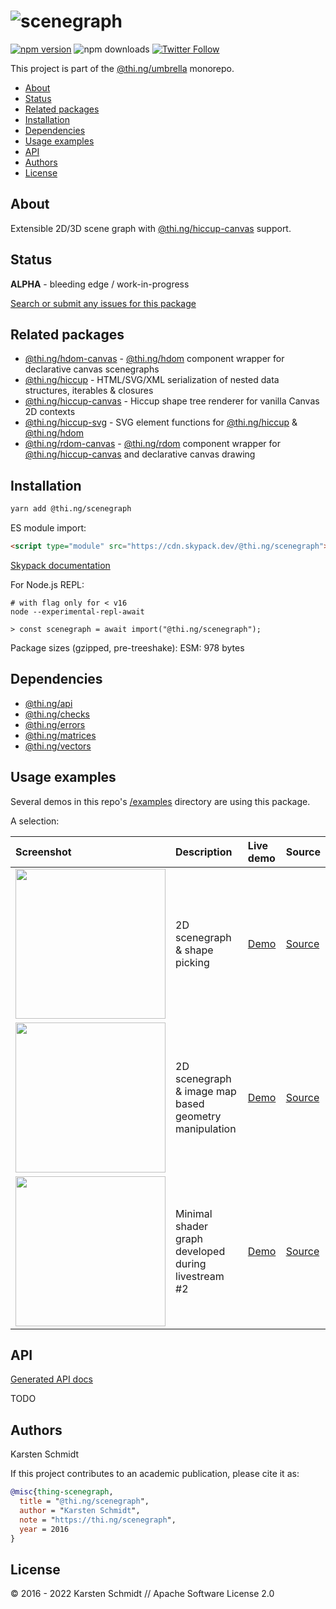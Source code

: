 <!-- This file is generated - DO NOT EDIT! -->

# ![scenegraph](https://media.thi.ng/umbrella/banners-20220914/thing-scenegraph.svg?c541a9ad)

[![npm version](https://img.shields.io/npm/v/@thi.ng/scenegraph.svg)](https://www.npmjs.com/package/@thi.ng/scenegraph)
![npm downloads](https://img.shields.io/npm/dm/@thi.ng/scenegraph.svg)
[![Twitter Follow](https://img.shields.io/twitter/follow/thing_umbrella.svg?style=flat-square&label=twitter)](https://twitter.com/thing_umbrella)

This project is part of the
[@thi.ng/umbrella](https://github.com/thi-ng/umbrella/) monorepo.

- [About](#about)
- [Status](#status)
- [Related packages](#related-packages)
- [Installation](#installation)
- [Dependencies](#dependencies)
- [Usage examples](#usage-examples)
- [API](#api)
- [Authors](#authors)
- [License](#license)

## About

Extensible 2D/3D scene graph with [@thi.ng/hiccup-canvas](https://github.com/thi-ng/umbrella/tree/develop/packages/hiccup-canvas) support.

## Status

**ALPHA** - bleeding edge / work-in-progress

[Search or submit any issues for this package](https://github.com/thi-ng/umbrella/issues?q=%5Bscenegraph%5D+in%3Atitle)

## Related packages

- [@thi.ng/hdom-canvas](https://github.com/thi-ng/umbrella/tree/develop/packages/hdom-canvas) - [@thi.ng/hdom](https://github.com/thi-ng/umbrella/tree/develop/packages/hdom) component wrapper for declarative canvas scenegraphs
- [@thi.ng/hiccup](https://github.com/thi-ng/umbrella/tree/develop/packages/hiccup) - HTML/SVG/XML serialization of nested data structures, iterables & closures
- [@thi.ng/hiccup-canvas](https://github.com/thi-ng/umbrella/tree/develop/packages/hiccup-canvas) - Hiccup shape tree renderer for vanilla Canvas 2D contexts
- [@thi.ng/hiccup-svg](https://github.com/thi-ng/umbrella/tree/develop/packages/hiccup-svg) - SVG element functions for [@thi.ng/hiccup](https://github.com/thi-ng/umbrella/tree/develop/packages/hiccup) & [@thi.ng/hdom](https://github.com/thi-ng/umbrella/tree/develop/packages/hdom)
- [@thi.ng/rdom-canvas](https://github.com/thi-ng/umbrella/tree/develop/packages/rdom-canvas) - [@thi.ng/rdom](https://github.com/thi-ng/umbrella/tree/develop/packages/rdom) component wrapper for [@thi.ng/hiccup-canvas](https://github.com/thi-ng/umbrella/tree/develop/packages/hiccup-canvas) and declarative canvas drawing

## Installation

```bash
yarn add @thi.ng/scenegraph
```

ES module import:

```html
<script type="module" src="https://cdn.skypack.dev/@thi.ng/scenegraph"></script>
```

[Skypack documentation](https://docs.skypack.dev/)

For Node.js REPL:

```text
# with flag only for < v16
node --experimental-repl-await

> const scenegraph = await import("@thi.ng/scenegraph");
```

Package sizes (gzipped, pre-treeshake): ESM: 978 bytes

## Dependencies

- [@thi.ng/api](https://github.com/thi-ng/umbrella/tree/develop/packages/api)
- [@thi.ng/checks](https://github.com/thi-ng/umbrella/tree/develop/packages/checks)
- [@thi.ng/errors](https://github.com/thi-ng/umbrella/tree/develop/packages/errors)
- [@thi.ng/matrices](https://github.com/thi-ng/umbrella/tree/develop/packages/matrices)
- [@thi.ng/vectors](https://github.com/thi-ng/umbrella/tree/develop/packages/vectors)

## Usage examples

Several demos in this repo's
[/examples](https://github.com/thi-ng/umbrella/tree/develop/examples)
directory are using this package.

A selection:

| Screenshot                                                                                                              | Description                                           | Live demo                                              | Source                                                                              |
|:------------------------------------------------------------------------------------------------------------------------|:------------------------------------------------------|:-------------------------------------------------------|:------------------------------------------------------------------------------------|
| <img src="https://raw.githubusercontent.com/thi-ng/umbrella/develop/assets/examples/scenegraph.png" width="240"/>       | 2D scenegraph & shape picking                         | [Demo](https://demo.thi.ng/umbrella/scenegraph/)       | [Source](https://github.com/thi-ng/umbrella/tree/develop/examples/scenegraph)       |
| <img src="https://raw.githubusercontent.com/thi-ng/umbrella/develop/assets/examples/scenegraph-image.png" width="240"/> | 2D scenegraph & image map based geometry manipulation | [Demo](https://demo.thi.ng/umbrella/scenegraph-image/) | [Source](https://github.com/thi-ng/umbrella/tree/develop/examples/scenegraph-image) |
| <img src="https://raw.githubusercontent.com/thi-ng/umbrella/develop/assets/examples/shader-graph.jpg" width="240"/>     | Minimal shader graph developed during livestream #2   | [Demo](https://demo.thi.ng/umbrella/shader-graph/)     | [Source](https://github.com/thi-ng/umbrella/tree/develop/examples/shader-graph)     |

## API

[Generated API docs](https://docs.thi.ng/umbrella/scenegraph/)

TODO

## Authors

Karsten Schmidt

If this project contributes to an academic publication, please cite it as:

```bibtex
@misc{thing-scenegraph,
  title = "@thi.ng/scenegraph",
  author = "Karsten Schmidt",
  note = "https://thi.ng/scenegraph",
  year = 2016
}
```

## License

&copy; 2016 - 2022 Karsten Schmidt // Apache Software License 2.0
